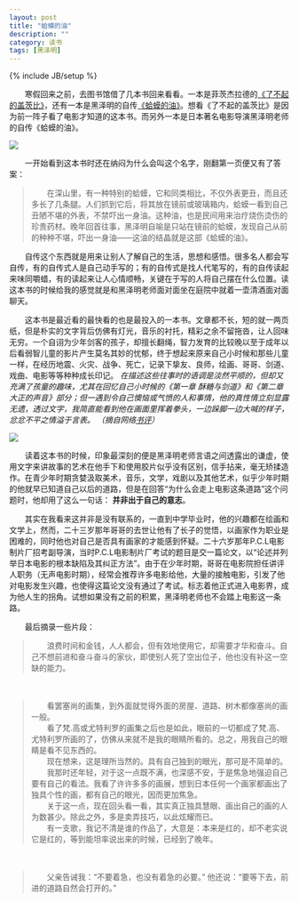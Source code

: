 ```yaml
---
layout: post
title: "蛤蟆的油"
description: ""
category: 读书
tags: [黑泽明]
---
```

{% include JB/setup %}

　　寒假回来之前，去图书馆借了几本书回来看看。一本是菲茨杰拉德的[《了不起的盖茨比》](http://book.douban.com/subject/1008988/)，还有一本是黑泽明的自传[《蛤蟆的油》](http://book.douban.com/subject/1914636/)。想看《了不起的盖茨比》是因为前一阵子看了电影才知道的这本书。而另外一本是日本著名电影导演黑泽明老师的自传《蛤蟆的油》。  

![]({{site.img_url}}/2014-01-28/2.jpg)  

　　一开始看到这本书时还在纳闷为什么会叫这个名字，刚翻第一页便又有了答案：

>　　在深山里，有一种特别的蛤蟆，它和同类相比，不仅外表更丑，而且还多长了几条腿。人们抓到它后，将其放在镜前或玻璃箱内，蛤蟆一看到自己丑陋不堪的外表，不禁吓出一身油。这种油，也是民间用来治疗烧伤烫伤的珍贵药材。晚年回首往事，黑泽明自喻是只站在镜前的蛤蟆，发现自己从前的种种不堪，吓出一身油——这油的结晶就是这部《蛤蟆的油》。  

　　自传这个东西就是用来让别人了解自己的生活，思想和感悟。很多名人都会写自传，有的自传式人是自己动手写的；有的自传式是找人代笔写的，有的自传读起来味同嚼蜡，有的读起来让人心情顺畅，关键在于写的人将自己摆在什么位置。读这本书的时候给我的感觉就是和黑泽明老师面对面坐在庭院中就着一壶清酒面对面聊天。

　　这本书是最近看的最快看的也是最投入的一本书。文章都不长，短的就一两页纸，但是朴实的文字背后仿佛有灯光，音乐的衬托，精彩之余不留拖沓，让人回味无穷。一个自诩为少年剑客的孩子，却擅长翻绳，智力发育的比较晚以至于成年以后看弱智儿童的影片产生莫名其妙的忧郁，终于想起来原来自己小时候和那些儿童一样，在经历地震、火灾、战争、死亡，记录下挚友、良师，绘画、哥哥、剑道、戏曲、电影等等种种成长印记。  *在描述这些往事时的语调是淡然平顺的，但却又充满了孩童的趣味，尤其在回忆自己小时候的《第一章 酥糖与剑道》和《第二章 大正的声音》部分；但一遇到令自己懊恼或气愤的人和事情，他的真性情立刻显露无遗，透过文字，我简直能看到他在画面里挥着拳头，一边跺脚一边大喊的样子，忿忿不平之情溢于言表。 （摘自网络[书评](http://book.douban.com/review/3205328/)）*  

       
![]({{site.img_url}}/2014-01-28/1.jpg)  

　　读着这本书的时候，印象最深刻的便是黑泽明老师言语之间透露出的谦虚，使用文字来讲故事的艺术在他手下和使用胶片似乎没有区别，信手拈来，毫无矫揉造作。在青少年时期贪婪汲取美术，音乐，文学，戏剧以及其他艺术，似乎少年时期的他就早已知道自己以后的道路，但是在回答“为什么会走上电影这条道路”这个问题时，他却用了这么一句话： **并非出于自己的意志**。  

　　其实在我看来这并非是没有联系的，一直到中学毕业时，他的兴趣都在绘画和文学上，然而，二十三岁那年哥哥的去世让他有了长子的觉悟，以画家作为职业是困难的，同时他也对自己是否具有画家的才能感到怀疑。二十六岁那年P.C.L电影制片厂招考副导演，当时P.C.L电影制片厂考试的题目是交一篇论文，以“论述并列举日本电影的根本缺陷及其纠正方法”。由于在少年时期，哥哥在电影院担任讲评人职务（无声电影时期），经常会推荐许多电影给他，大量的接触电影，引发了他对电影发生兴趣，也使得这篇论文没有通过了考试。标志着他正式进入电影界，成为他人生的拐角。试想如果没有之前的积累，黑泽明老师也不会踏上电影这一条路。 

 

　　最后摘录一些片段： 
> 　　浪费时间和金钱，人人都会，但有效地使用它，却需要才华和奋斗。自己不想前进和奋斗奋斗的家伙，即使别人死了空出位子，他也没有补这一空缺的能力。   
  
　	 
>　　看罢塞尚的画集，到外面就觉得外面的房屋、道路、树木都像塞尚的画一般。  
>　　看了梵.高或尤特利罗的画集之后也是如此，眼前的一切都成了梵.高、尤特利罗所画的了，仿佛从来就不是我的眼睛所看的。总之，用我自己的眼睛是看不见东西的。  
>　　现在想来，这是理所当然的。具有自己独到的眼光，那可是不简单的。  
>　　我那时还年轻，对于这一点既不满，也深感不安，于是焦急地强迫自己要有自己的看法。我看了许许多多的画展，想到日本任何一个画家都画出了独具个性的画，都有自己的眼光，因而更加焦急。  
>　　关于这一点，现在回头看一看，其实真正独具慧眼、画出自己的画的人为数甚少。除此之外，多是卖弄技巧，以此炫耀而已。  
>　　有一支歌，我记不清是谁的作品了，大意是：本来是红的，却不老实说它是红的，等到能坦率说出来的时候，已经到了晚年。  
  
　 
>　　父亲告诫我：“不要着急，也没有着急的必要。” 他还说：“要等下去，前进的道路自然会打开的。”  
  
　 




　　